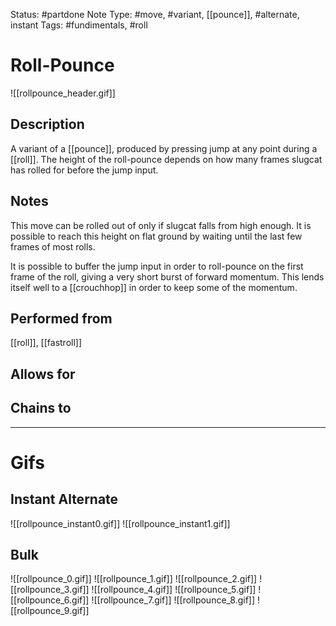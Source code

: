 Status: #partdone
Note Type: #move, #variant, [[pounce]], #alternate, instant
Tags: #fundimentals, #roll 

# Roll-Pounce
![[rollpounce_header.gif]]
## Description
A variant of a [[pounce]], produced by pressing jump at any point during a [[roll]]. The height of the roll-pounce depends on how many frames slugcat has rolled for before the jump input.

## Notes
This move can be rolled out of only if slugcat falls from high enough. It is possible to reach this height on flat ground by waiting until the last few frames of most rolls.

It is possible to buffer the jump input in order to roll-pounce on the first frame of the roll, giving a very short burst of forward momentum. This lends itself well to a [[crouchhop]] in order to keep some of the momentum.

## Performed from
[[roll]], [[fastroll]]

## Allows for


## Chains to


___
# Gifs
## Instant Alternate
![[rollpounce_instant0.gif]]
![[rollpounce_instant1.gif]]
## Bulk
![[rollpounce_0.gif]]
![[rollpounce_1.gif]]
![[rollpounce_2.gif]]
![[rollpounce_3.gif]]
![[rollpounce_4.gif]]
![[rollpounce_5.gif]]
![[rollpounce_6.gif]]
![[rollpounce_7.gif]]
![[rollpounce_8.gif]]
![[rollpounce_9.gif]]